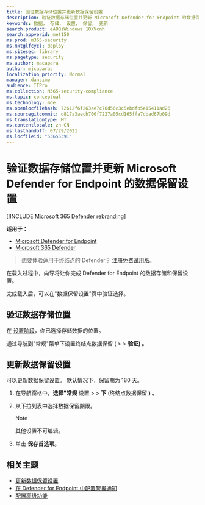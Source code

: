 ```yaml
---
title: 验证数据存储位置并更新数据保留设置
description: 验证数据存储位置并更新 Microsoft Defender for Endpoint 的数据保留设置
keywords: 数据， 存储， 设置， 保留， 更新
search.product: eADQiWindows 10XVcnh
search.appverid: met150
ms.prod: m365-security
ms.mktglfcycl: deploy
ms.sitesec: library
ms.pagetype: security
ms.author: macapara
author: mjcaparas
localization_priority: Normal
manager: dansimp
audience: ITPro
ms.collection: M365-security-compliance
ms.topic: conceptual
ms.technology: mde
ms.openlocfilehash: 72612f6f263ae7c76d56c3c5ebdfb5e15411ad26
ms.sourcegitcommit: d817a3aecb700f7227a05cd165ffa7dbad67b09d
ms.translationtype: MT
ms.contentlocale: zh-CN
ms.lasthandoff: 07/29/2021
ms.locfileid: "53655391"
---
```

# <a name="verify-data-storage-location-and-update-data-retention-settings-for-microsoft-defender-for-endpoint"></a>验证数据存储位置并更新 Microsoft Defender for Endpoint 的数据保留设置

[!INCLUDE [Microsoft 365 Defender rebranding](../../includes/microsoft-defender.md)]


**适用于：**
- [Microsoft Defender for Endpoint](https://go.microsoft.com/fwlink/p/?linkid=2154037)
- [Microsoft 365 Defender](https://go.microsoft.com/fwlink/?linkid=2118804)


> 想要体验适用于终结点的 Defender？ [注册免费试用版](https://signup.microsoft.com/create-account/signup?products=7f379fee-c4f9-4278-b0a1-e4c8c2fcdf7e&ru=https://aka.ms/MDEp2OpenTrial?ocid=docs-wdatp-gensettings-abovefoldlink)。

在载入过程中，向导将让你完成 Defender for Endpoint 的数据存储和保留设置。 

完成载入后，可以在"数据保留设置"页中验证选择。

## <a name="verify-data-storage-location"></a>验证数据存储位置
在 [设置阶段](production-deployment.md)，你已选择存储数据的位置。 


通过导航到"常规"菜单下设置终结点数据保留 ( >    >  **验证) 。**


## <a name="update-data-retention-settings"></a>更新数据保留设置

可以更新数据保留设置。 默认情况下，保留期为 180 天。 

1. 在导航窗格中，**选择"常规** 设置  >    >  **下** (终结点数据保留 **) 。**

2. 从下拉列表中选择数据保留期限。

    > [!NOTE]
    > 其他设置不可编辑。

3. 单击 **保存首选项**。

## <a name="related-topics"></a>相关主题
- [更新数据保留设置](data-retention-settings.md)
- [在 Defender for Endpoint 中配置警报通知](configure-email-notifications.md)
- [配置高级功能](advanced-features.md)
